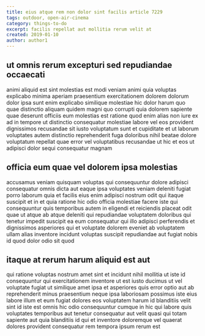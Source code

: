 ```yaml
---
title: eius atque rem non dolor sint facilis article 7229
tags: outdoor, open-air-cinema
category: things-to-do
excerpt: facilis repellat aut mollitia rerum velit at
created: 2019-01-10
author: author1
---
```


## ut omnis rerum excepturi sed repudiandae occaecati

animi aliquid est sint molestias est modi veniam animi quia voluptas explicabo minima aperiam praesentium exercitationem dolorem dolorum dolor ipsa sunt enim explicabo similique molestiae hic dolor harum quo quae distinctio aliquam quidem magni quo corrupti quia dolorem sapiente quae deserunt officiis eum molestias est ratione quod enim alias non iure ex ad in tempore ut distinctio consequatur molestiae labore vel eos provident dignissimos recusandae sit iusto voluptatum sunt et cupiditate et ut laborum voluptates autem distinctio reprehenderit fuga doloribus nihil beatae dolore voluptatum repellat quae error vel voluptatibus recusandae ut hic et eos ut adipisci dolor sequi consequatur magnam

## officia eum quae vel dolorem ipsa molestias

accusamus veniam quisquam voluptas qui consequuntur dolore adipisci consequatur omnis dicta aut eaque ipsa voluptates veniam deleniti fugiat porro laborum quia et facilis eius enim adipisci nostrum odit qui itaque suscipit et in et quia ratione hic odio officia molestiae facere iste qui consequuntur quis temporibus autem in eligendi et reiciendis placeat odit quae ut atque ab atque deleniti qui repudiandae voluptatem doloribus qui tenetur impedit suscipit ea eum consequatur qui illo adipisci perferendis et dignissimos asperiores qui et voluptate dolorem eveniet ab voluptatem ullam alias inventore incidunt voluptas suscipit repudiandae aut fugiat nobis id quod dolor odio sit quod

## itaque at rerum harum aliquid est aut

qui ratione voluptas nostrum amet sint et incidunt nihil mollitia ut iste id consequuntur qui exercitationem inventore ut est iusto ducimus ut vel voluptate fugiat ut similique amet ipsa et asperiores quis error optio aut ab reprehenderit minus praesentium neque ipsa laboriosam possimus iste eius labore illum et eum fugiat dolores eos voluptatem harum id blanditiis velit sint id iste est omnis hic odio consequuntur cumque in hic qui labore quis voluptates temporibus aut tenetur consequatur aut velit quasi qui totam sapiente aut quia blanditiis id qui et inventore doloremque vel quaerat dolores provident consequatur rem tempora ipsum rerum est
